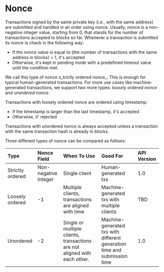 # Nonce

Transactions signed by the same private key \(i.e., with the same address\) are submitted and handled in an order using nonce. Usually, nonce is a non-negative integer value, starting from 0, that stands for the number of transactions accepted to blocks so far. Whenever a transaction is submitted its nonce is check in the following way:

* If the nonce value is equal to \(the number of transactions with the same address in blocks\) + 1, it's accepted
* Otherwise, it's kept in pending mode with a predefined timeout value until the condition met.

We call this type of nonce s_trictly ordered nonce_. This is enough for typical human-generated transactions. For more use cases like machine-generated transactions, we support two more types: _loosely ordered nonce_ and _unordered nonce_.

Transactions with loosely ordered nonce are ordered using timestamp:

* If the timestamp is larger than the last timestamp, it's accepted
* Otherwise, it' rejected

Transactions with unordered nonce is always accepted unless a transaction with the same transaction hash is already in blocks.

Three different types of nonce can be compared as follows:

| Type | Nonce Field | When To Use | Good For | API Version |
| :--- | :--- | :--- | :--- | :--- |
| Strictly ordered | Non-negative integer | Single client | Human-generated txs | 1.0 |
| Loosely ordered | -1 | Multiple clients, transactions are aligned with time | Machine-generated txs with multiple clients | TBD |
| Unordered | -2 | Single or multiple clients, transactions are not aligned with each other. | Machine-generated txs with different generation time and submission time | 1.0 |



